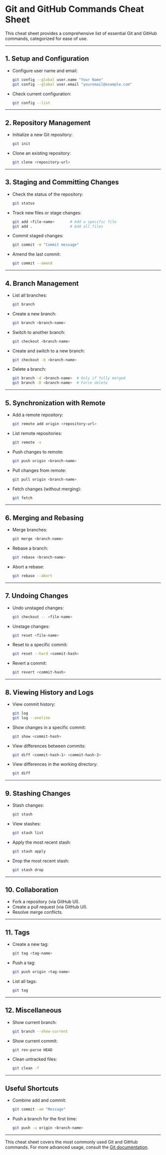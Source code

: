 # Git and GitHub Commands Cheat Sheet

This cheat sheet provides a comprehensive list of essential Git and GitHub commands, categorized for ease of use.

---

## 1. Setup and Configuration

- Configure user name and email:
  ```bash
  git config --global user.name "Your Name"
  git config --global user.email "youremail@example.com"
  ```
- Check current configuration:
  ```bash
  git config --list
  ```

---

## 2. Repository Management

- Initialize a new Git repository:
  ```bash
  git init
  ```
- Clone an existing repository:
  ```bash
  git clone <repository-url>
  ```

---

## 3. Staging and Committing Changes

- Check the status of the repository:
  ```bash
  git status
  ```
- Track new files or stage changes:
  ```bash
  git add <file-name>       # Add a specific file
  git add .                 # Add all files
  ```
- Commit staged changes:
  ```bash
  git commit -m "Commit message"
  ```
- Amend the last commit:
  ```bash
  git commit --amend
  ```

---

## 4. Branch Management

- List all branches:
  ```bash
  git branch
  ```
- Create a new branch:
  ```bash
  git branch <branch-name>
  ```
- Switch to another branch:
  ```bash
  git checkout <branch-name>
  ```
- Create and switch to a new branch:
  ```bash
  git checkout -b <branch-name>
  ```
- Delete a branch:
  ```bash
  git branch -d <branch-name>  # Only if fully merged
  git branch -D <branch-name>  # Force delete
  ```

---

## 5. Synchronization with Remote

- Add a remote repository:
  ```bash
  git remote add origin <repository-url>
  ```
- List remote repositories:
  ```bash
  git remote -v
  ```
- Push changes to remote:
  ```bash
  git push origin <branch-name>
  ```
- Pull changes from remote:
  ```bash
  git pull origin <branch-name>
  ```
- Fetch changes (without merging):
  ```bash
  git fetch
  ```

---

## 6. Merging and Rebasing

- Merge branches:
  ```bash
  git merge <branch-name>
  ```
- Rebase a branch:
  ```bash
  git rebase <branch-name>
  ```
- Abort a rebase:
  ```bash
  git rebase --abort
  ```

---

## 7. Undoing Changes

- Undo unstaged changes:
  ```bash
  git checkout -- <file-name>
  ```
- Unstage changes:
  ```bash
  git reset <file-name>
  ```
- Reset to a specific commit:
  ```bash
  git reset --hard <commit-hash>
  ```
- Revert a commit:
  ```bash
  git revert <commit-hash>
  ```

---

## 8. Viewing History and Logs

- View commit history:
  ```bash
  git log
  git log --oneline
  ```
- Show changes in a specific commit:
  ```bash
  git show <commit-hash>
  ```
- View differences between commits:
  ```bash
  git diff <commit-hash-1> <commit-hash-2>
  ```
- View differences in the working directory:
  ```bash
  git diff
  ```

---

## 9. Stashing Changes

- Stash changes:
  ```bash
  git stash
  ```
- View stashes:
  ```bash
  git stash list
  ```
- Apply the most recent stash:
  ```bash
  git stash apply
  ```
- Drop the most recent stash:
  ```bash
  git stash drop
  ```

---

## 10. Collaboration

- Fork a repository (via GitHub UI).
- Create a pull request (via GitHub UI).
- Resolve merge conflicts.

---

## 11. Tags

- Create a new tag:
  ```bash
  git tag <tag-name>
  ```
- Push a tag:
  ```bash
  git push origin <tag-name>
  ```
- List all tags:
  ```bash
  git tag
  ```

---

## 12. Miscellaneous

- Show current branch:
  ```bash
  git branch --show-current
  ```
- Show current commit:
  ```bash
  git rev-parse HEAD
  ```
- Clean untracked files:
  ```bash
  git clean -f
  ```

---

## Useful Shortcuts

- Combine add and commit:
  ```bash
  git commit -am "Message"
  ```
- Push a branch for the first time:
  ```bash
  git push -u origin <branch-name>
  ```

---

This cheat sheet covers the most commonly used Git and GitHub commands. For more advanced usage, consult the [Git documentation](https://git-scm.com/doc).

